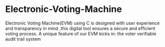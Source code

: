 # Electronic-Voting-Machine
Electronic Voting Machine(EVM) using C is designed with user experience and transparency in mind ,this digital tool   ensures a secure and efficient voting process. A unique feature of our EVM kicks in: the voter verifiable audit trail system
